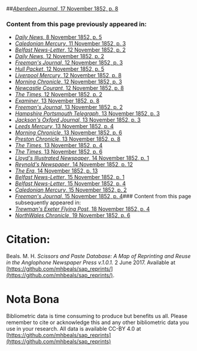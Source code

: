 ##[*Aberdeen Journal*, 17 November 1852, p. 8](https://mhbeals.github.io/sap_html/Aberdeen-Journal/Aberdeen-Journal-17-November-1852-p-8)

### Content from this page previously appeared in:
+ [*Daily News*, 8 November 1852, p. 5](https://mhbeals.github.io/sap_html/Daily-News/Daily-News-8-November-1852-p-5)
+ [*Caledonian Mercury*, 11 November 1852, p. 3](https://mhbeals.github.io/sap_html/Caledonian-Mercury/Caledonian-Mercury-11-November-1852-p-3)
+ [*Belfast News-Letter*, 12 November 1852, p. 2](https://mhbeals.github.io/sap_html/Belfast-News-Letter/Belfast-News-Letter-12-November-1852-p-2)
+ [*Daily News*, 12 November 1852, p. 2](https://mhbeals.github.io/sap_html/Daily-News/Daily-News-12-November-1852-p-2)
+ [*Freeman's Journal*, 12 November 1852, p. 3](https://mhbeals.github.io/sap_html/Freeman's-Journal/Freeman's-Journal-12-November-1852-p-3)
+ [*Hull Packet*, 12 November 1852, p. 5](https://mhbeals.github.io/sap_html/Hull-Packet/Hull-Packet-12-November-1852-p-5)
+ [*Liverpool Mercury*, 12 November 1852, p. 8](https://mhbeals.github.io/sap_html/Liverpool-Mercury/Liverpool-Mercury-12-November-1852-p-8)
+ [*Morning Chronicle*, 12 November 1852, p. 3](https://mhbeals.github.io/sap_html/Morning-Chronicle/Morning-Chronicle-12-November-1852-p-3)
+ [*Newcastle Courant*, 12 November 1852, p. 8](https://mhbeals.github.io/sap_html/Newcastle-Courant/Newcastle-Courant-12-November-1852-p-8)
+ [*The Times*, 12 November 1852, p. 2](https://mhbeals.github.io/sap_html/The-Times/The-Times-12-November-1852-p-2)
+ [*Examiner*, 13 November 1852, p. 8](https://mhbeals.github.io/sap_html/Examiner/Examiner-13-November-1852-p-8)
+ [*Freeman's Journal*, 13 November 1852, p. 2](https://mhbeals.github.io/sap_html/Freeman's-Journal/Freeman's-Journal-13-November-1852-p-2)
+ [*Hampshire Portsmouth Telegraph*, 13 November 1852, p. 3](https://mhbeals.github.io/sap_html/Hampshire-Portsmouth-Telegraph/Hampshire-Portsmouth-Telegraph-13-November-1852-p-3)
+ [*Jackson's Oxford Journal*, 13 November 1852, p. 3](https://mhbeals.github.io/sap_html/Jackson's-Oxford-Journal/Jackson's-Oxford-Journal-13-November-1852-p-3)
+ [*Leeds Mercury*, 13 November 1852, p. 4](https://mhbeals.github.io/sap_html/Leeds-Mercury/Leeds-Mercury-13-November-1852-p-4)
+ [*Morning Chronicle*, 13 November 1852, p. 6](https://mhbeals.github.io/sap_html/Morning-Chronicle/Morning-Chronicle-13-November-1852-p-6)
+ [*Preston Chronicle*, 13 November 1852, p. 8](https://mhbeals.github.io/sap_html/Preston-Chronicle/Preston-Chronicle-13-November-1852-p-8)
+ [*The Times*, 13 November 1852, p. 4](https://mhbeals.github.io/sap_html/The-Times/The-Times-13-November-1852-p-4)
+ [*The Times*, 13 November 1852, p. 6](https://mhbeals.github.io/sap_html/The-Times/The-Times-13-November-1852-p-6)
+ [*Lloyd's Illustrated Newspaper*, 14 November 1852, p. 1](https://mhbeals.github.io/sap_html/Lloyd's-Illustrated-Newspaper/Lloyd's-Illustrated-Newspaper-14-November-1852-p-1)
+ [*Reynold's Newspaper*, 14 November 1852, p. 12](https://mhbeals.github.io/sap_html/Reynold's-Newspaper/Reynold's-Newspaper-14-November-1852-p-12)
+ [*The Era*, 14 November 1852, p. 13](https://mhbeals.github.io/sap_html/The-Era/The-Era-14-November-1852-p-13)
+ [*Belfast News-Letter*, 15 November 1852, p. 1](https://mhbeals.github.io/sap_html/Belfast-News-Letter/Belfast-News-Letter-15-November-1852-p-1)
+ [*Belfast News-Letter*, 15 November 1852, p. 4](https://mhbeals.github.io/sap_html/Belfast-News-Letter/Belfast-News-Letter-15-November-1852-p-4)
+ [*Caledonian Mercury*, 15 November 1852, p. 2](https://mhbeals.github.io/sap_html/Caledonian-Mercury/Caledonian-Mercury-15-November-1852-p-2)
+ [*Freeman's Journal*, 15 November 1852, p. 4](https://mhbeals.github.io/sap_html/Freeman's-Journal/Freeman's-Journal-15-November-1852-p-4)### Content from this page subsequently appeared in:
+ [*Trewman's Exeter Flying Post*, 18 November 1852, p. 4](https://mhbeals.github.io/sap_html/Trewman's-Exeter-Flying-Post/Trewman's-Exeter-Flying-Post-18-November-1852-p-4)
+ [*NorthWales Chronicle*, 19 November 1852, p. 6](https://mhbeals.github.io/sap_html/NorthWales-Chronicle/NorthWales-Chronicle-19-November-1852-p-6)
                    
# Citation: 

Beals. M. H. *Scissors and Paste Database: A Map of Reprinting and Reuse in the Anglophone Newspaper Press v.1.0.1.* 2 June 2017. Available at [https://github.com/mhbeals/sap_reprints/](https://github.com/mhbeals/sap_reprints/). 
                    
# Nota Bona

Bibliometric data is time consuming to produce but benefits us all. Please remember to cite or acknowledge this and any other bibliometric data you use in your research. All data is available CC-BY 4.0 at [https://github.com/mhbeals/sap_reprints](https://github.com/mhbeals/sap_reprints)
